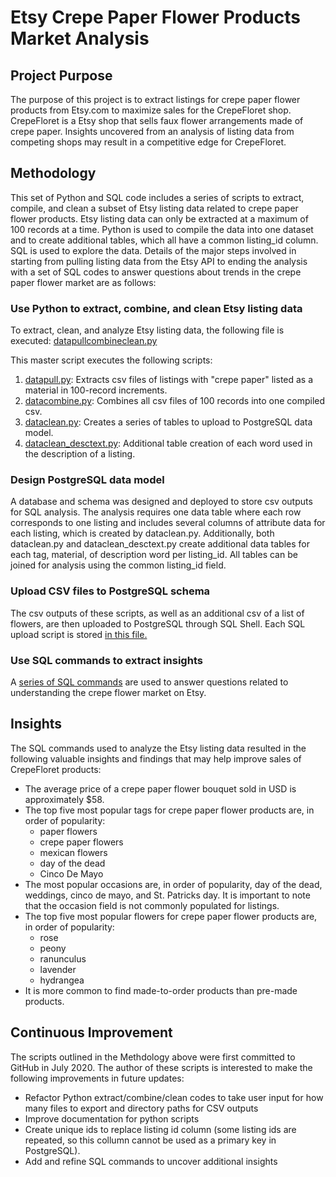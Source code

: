 # Etsy Crepe Paper Flower Products Market Analysis

## Project Purpose

The purpose of this project is to extract listings for crepe paper flower products from Etsy.com to maximize sales for the CrepeFloret shop. CrepeFloret is a Etsy shop that sells faux flower arrangements made of crepe paper. Insights uncovered from an analysis of listing data from competing shops may result in a competitive edge for CrepeFloret.

## Methodology

This set of Python and SQL code includes a series of scripts to extract, compile, and clean a subset of Etsy listing data related to crepe paper flower products. Etsy listing data can only be extracted at a maximum of 100 records at a time. Python is used to compile the data into one dataset and to create additional tables, which all have a common listing_id column. SQL is used to explore the data. Details of the major steps involved in starting from pulling listing data from the Etsy API to ending the analysis with a set of SQL codes to answer questions about trends in the crepe paper flower market are as follows:

### Use Python to extract, combine, and clean Etsy listing data

To extract, clean, and analyze Etsy listing data, the following file is executed: [datapullcombineclean.py](https://github.com/KristinaMFrazier/etsy_crepepaperflowers/blob/pflistings/datapullcombineclean.py)

This master script executes the following scripts:
1. [datapull.py](https://github.com/KristinaMFrazier/etsy_crepepaperflowers/blob/pflistings/datapull.py): Extracts csv files of listings with "crepe paper" listed as a material in 100-record increments.
2. [datacombine.py](https://github.com/KristinaMFrazier/etsy_crepepaperflowers/blob/pflistings/datacombine.py): Combines all csv files of 100 records into one compiled csv.
3. [dataclean.py](https://github.com/KristinaMFrazier/etsy_crepepaperflowers/blob/pflistings/dataclean.py): Creates a series of tables to upload to PostgreSQL data model.
4. [dataclean_desctext.py](https://github.com/KristinaMFrazier/etsy_crepepaperflowers/blob/pflistings/dataclean_desctext.py): Additional table creation of each word used in the description of a listing.

### Design PostgreSQL data model

A database and schema was designed and deployed to store csv outputs for SQL analysis. The analysis requires one data table where each row corresponds to one listing and includes several columns of attribute data for each listing, which is created by dataclean.py. Additionally, both dataclean.py and dataclean_desctext.py create additional data tables for each tag, material, of description word per listing_id. All tables can be joined for analysis using the common listing_id field.

### Upload CSV files to PostgreSQL schema

The csv outputs of these scripts, as well as an additional csv of a list of flowers, are then uploaded to PostgreSQL through SQL Shell. Each SQL upload script is stored [in this file.](https://github.com/KristinaMFrazier/etsy_crepepaperflowers/blob/pflistings/importdata_pf.sql)

### Use SQL commands to extract insights

A [series of SQL commands](https://github.com/KristinaMFrazier/etsy_crepepaperflowers/blob/pflistings/draftCPanalysis.sql) are used to answer questions related to understanding the crepe flower market on Etsy.

## Insights

The SQL commands used to analyze the Etsy listing data resulted in the following valuable insights and findings that may help improve sales of CrepeFloret products:
* The average price of a crepe paper flower bouquet sold in USD is approximately $58.
* The top five most popular tags for crepe paper flower products are, in order of popularity:
  * paper flowers
  * crepe paper flowers
  * mexican flowers
  * day of the dead
  * Cinco De Mayo
* The most popular occasions are, in order of popularity, day of the dead, weddings, cinco de mayo, and St. Patricks day. It is important to note that the occasion field is not commonly populated for listings.
* The top five most popular flowers for crepe paper flower products are, in order of popularity:
  * rose
  * peony
  * ranunculus
  * lavender
  * hydrangea
* It is more common to find made-to-order products than pre-made products.

## Continuous Improvement

The scripts outlined in the Methdology above were first committed to GitHub in July 2020. The author of these scripts is interested to make the following improvements in future updates:
* Refactor Python extract/combine/clean codes to take user input for how many files to export and directory paths for CSV outputs
* Improve documentation for python scripts
* Create unique ids to replace listing id column (some listing ids are repeated, so this collumn cannot be used as a primary key in PostgreSQL).
* Add and refine SQL commands to uncover additional insights
